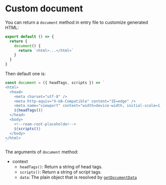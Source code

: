 # Custom document

You can return a `document` method in entry file to customize generated HTML:

```js
export default () => {
  return {
    document() {
      return `<html>...</html>`
    }
  }
}
```

Then default one is:

```js
const document = ({ headTags, scripts }) => `
<html>
  <head>
    <meta charset="utf-8" />
    <meta http-equiv="X-UA-Compatible" content="IE=edge" />
    <meta name="viewport" content="width=device-width, initial-scale=1, maximum-scale=1, user-scalable=no, minimal-ui" />
    ${headTags()}
  </head>
  <body>
    <!--ream-root-placeholder-->
    ${scripts()}
  </body>
</html>
`
```

The arguments of `document` method:

- context
  - `headTags()`: Return a string of head tags.
  - `scripts()`: Return a string of script tags.
  - `data`: The plain object that is resolved by [`getDocumentData`](../entry-file.md#getdocumentdata)